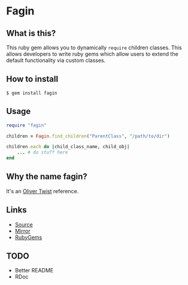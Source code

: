 # Fagin

## What is this?

This ruby gem allows you to dynamically `require` children classes.
This allows developers to write ruby gems which allow users to extend
the default functionality via custom classes.

## How to install

```
$ gem install fagin
```

## Usage

```ruby
require "fagin"

children = Fagin.find_children("ParentClass", "/path/to/dir")

children.each do |child_class_name, child_obj|
    ... # do stuff here
end
```

## Why the name fagin?

It's an [Oliver Twist](https://en.wikipedia.org/wiki/Fagin) reference.

## Links

- [Source](https://gitlab.com/mjwhitta/fagin)
- [Mirror](https://github.com/mjwhitta/fagin)
- [RubyGems](https://rubygems.org/gems/fagin)

## TODO

- Better README
- RDoc
